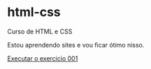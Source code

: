 # html-css
 Curso de HTML e CSS

Estou aprendendo sites e vou ficar ótimo nisso.

<a href="https://ErickGLBR.github.io/html-css/exercicios/ex001/index">Executar o exercicio 001 </a>